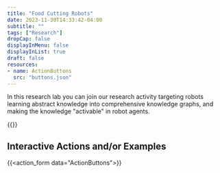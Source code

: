 ```yaml
---
title: "Food Cutting Robots"
date: 2023-11-30T14:33:42-04:00
subtitle: ""
tags: ["Research"]
dropCap: false
displayInMenu: false
displayInList: true
draft: false
resources:
- name: ActionButtons
  src: "buttons.json"
---
```


In this research lab you can join our research activity targeting robots learning abstract knowledge into comprehensive knowledge graphs, and making the knowledge "activable" in robot agents.

<param class="hidde-after-preview">
{{<action_form data="ActionButtons">}}

<!--more-->


Interactive Actions and/or Examples
---

{{<action_form data="ActionButtons">}}

</br>
